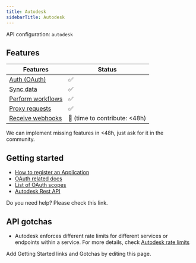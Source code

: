 ```yaml
---
title: Autodesk
sidebarTitle: Autodesk
---
```


API configuration: `autodesk`

## Features

| Features | Status |
| - | - |
| [Auth (OAuth)](https://terapi.gitbook.io/terapi-api-explorer/integrate/guides/authorize-an-api) | ✅ |
| [Sync data](https://terapi.gitbook.io/terapi-api-explorer/integrate/guides/sync-data-from-an-api) | ✅ |
| [Perform workflows](https://terapi.gitbook.io/terapi-api-explorer/integrate/guides/perform-workflows-with-an-api) | ✅ |
| [Proxy requests](https://terapi.gitbook.io/terapi-api-explorer/integrate/guides/proxy-requests-to-an-api) | ✅ |
| [Receive webhooks](https://terapi.gitbook.io/terapi-api-explorer/integrate/guides/receive-webhooks-from-an-api) | 🚫 (time to contribute: &lt;48h) |

We can implement missing features in &lt;48h, just ask for it in the community.

## Getting started

-   [How to register an Application](https://aps.autodesk.com/en/docs/oauth/v2/tutorials/create-app/)
-   [OAuth related docs](https://aps.autodesk.com/en/docs/oauth/v2/tutorials/get-3-legged-token/)
-   [List of OAuth scopes](https://aps.autodesk.com/en/docs/oauth/v2/developers_guide/scopes/)
-   [Autodesk Rest API](https://aps.autodesk.com/developer/documentation)

Do you need help? Please check this link.

## API gotchas

- Autodesk enforces different rate limits for different services or endpoints within a service. For more details, check [Autodesk rate limits](https://aps.autodesk.com/en/docs/oauth/v2/developers_guide/rate-limiting/forge-rate-limits/#rate-limits)

Add Getting Started links and Gotchas by editing this page.

